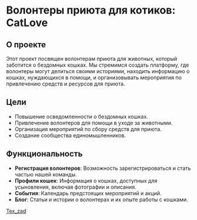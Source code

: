 # Волонтеры приюта для котиков: CatLove
## О проекте

Этот проект посвящен волонтерам приюта для животных, который заботится о бездомных кошках. Мы стремимся создать платформу, где волонтеры могут делиться своими историями, находить информацию о кошках, нуждающихся в помощи, и организовывать мероприятия по привлечению средств и ресурсов для приюта.

## Цели

- Повышение осведомленности о бездомных кошках.
- Привлечение волонтеров для помощи в уходе за животными.
- Организация мероприятий по сбору средств для приюта.
- Создание сообщества единомышленников.

## Функциональность

- **Регистрация волонтеров**: Возможность зарегистрироваться и стать частью нашей команды.
- **Профили кошек**: Информация о кошках, доступных для усыновления, включая фотографии и описания.
- **События**: Календарь предстоящих мероприятий и акций.
- **Блог**: Статьи и истории о волонтерах и их опыте работы с кошками.

[Tex_zad](Tex_zad.md)